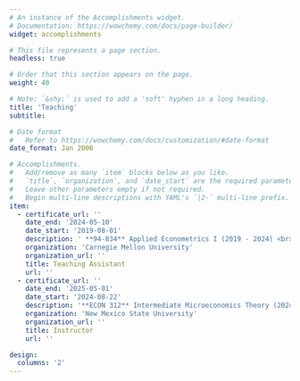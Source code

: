 ```yaml
---
# An instance of the Accomplishments widget.
# Documentation: https://wowchemy.com/docs/page-builder/
widget: accomplishments

# This file represents a page section.
headless: true

# Order that this section appears on the page.
weight: 40

# Note: `&shy;` is used to add a 'soft' hyphen in a long heading.
title: 'Teaching'
subtitle:

# Date format
#   Refer to https://wowchemy.com/docs/customization/#date-format
date_format: Jan 2006

# Accomplishments.
#   Add/remove as many `item` blocks below as you like.
#   `title`, `organization`, and `date_start` are the required parameters.
#   Leave other parameters empty if not required.
#   Begin multi-line descriptions with YAML's `|2-` multi-line prefix.
item:
  - certificate_url: ''
    date_end: '2024-05-10'
    date_start: '2019-08-01'
    description: ' **94-834** Applied Econometrics I (2019 - 2024) <br> **94-835** Applied Econometrics II (2020 - 2024) <br> **95-710** Economics Analysis (2019 - 2023) <br> **90-711** Statistical Reasoning with R (2020 Summer)'
    organization: 'Carnegie Mellon University'
    organization_url: ''
    title: Teaching Assistant
    url: ''
  - certificate_url: ''
    date_end: '2025-05-01'
    date_start: '2024-08-22'
    description: '**ECON 312** Intermediate Microeconomics Theory (2024 - 2025) <br> **ECON 337V / AEEC 3120V** Natural Resource Economics (2025) <br> **ECON 2110G** Principles of Macroeconomics (2024)'
    organization: 'New Mexico State University'
    organization_url: ''
    title: Instructor
    url: ''

design:
  columns: '2'
---
```

